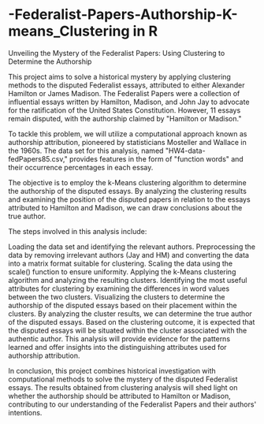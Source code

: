 # -Federalist-Papers-Authorship-K-means_Clustering in R
Unveiling the Mystery of the Federalist Papers: Using Clustering to Determine the Authorship

This project aims to solve a historical mystery by applying clustering methods to the disputed Federalist essays, attributed to either Alexander Hamilton or James Madison. The Federalist Papers were a collection of influential essays written by Hamilton, Madison, and John Jay to advocate for the ratification of the United States Constitution. However, 11 essays remain disputed, with the authorship claimed by "Hamilton or Madison."

To tackle this problem, we will utilize a computational approach known as authorship attribution, pioneered by statisticians Mosteller and Wallace in the 1960s. The data set for this analysis, named "HW4-data-fedPapers85.csv," provides features in the form of "function words" and their occurrence percentages in each essay.

The objective is to employ the k-Means clustering algorithm to determine the authorship of the disputed essays. By analyzing the clustering results and examining the position of the disputed papers in relation to the essays attributed to Hamilton and Madison, we can draw conclusions about the true author.

The steps involved in this analysis include:

Loading the data set and identifying the relevant authors.
Preprocessing the data by removing irrelevant authors (Jay and HM) and converting the data into a matrix format suitable for clustering.
Scaling the data using the scale() function to ensure uniformity.
Applying the k-Means clustering algorithm and analyzing the resulting clusters.
Identifying the most useful attributes for clustering by examining the differences in word values between the two clusters.
Visualizing the clusters to determine the authorship of the disputed essays based on their placement within the clusters.
By analyzing the cluster results, we can determine the true author of the disputed essays. Based on the clustering outcome, it is expected that the disputed essays will be situated within the cluster associated with the authentic author. This analysis will provide evidence for the patterns learned and offer insights into the distinguishing attributes used for authorship attribution.

In conclusion, this project combines historical investigation with computational methods to solve the mystery of the disputed Federalist essays. The results obtained from clustering analysis will shed light on whether the authorship should be attributed to Hamilton or Madison, contributing to our understanding of the Federalist Papers and their authors' intentions.
